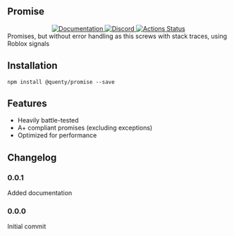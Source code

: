 ## Promise
<div align="center">
  <a href="http://quenty.github.io/api/">
    <img src="https://img.shields.io/badge/docs-website-green.svg" alt="Documentation" />
  </a>
  <a href="https://discord.gg/mhtGUS8">
    <img src="https://img.shields.io/badge/discord-nevermore-blue.svg" alt="Discord" />
  </a>
  <a href="https://github.com/Quenty/NevermoreEngine/actions">
    <img src="https://github.com/Quenty/NevermoreEngine/workflows/luacheck/badge.svg" alt="Actions Status" />
  </a>
</div>
Promises, but without error handling as this screws with stack traces, using Roblox signals

## Installation
```
npm install @quenty/promise --save
```

## Features

* Heavily battle-tested
* A+ compliant promises (excluding exceptions)
* Optimized for performance
## Changelog

### 0.0.1
Added documentation

### 0.0.0
Initial commit